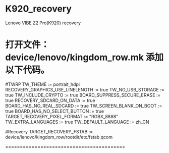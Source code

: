 # K920_recovery

Lenovo VIBE Z2 Pro(K920) recovery

打开文件：device/lenovo/kingdom_row.mk 
添加以下代码。
========================================
#TWRP
TW_THEME := portrait_hdpi
RECOVERY_GRAPHICS_USE_LINELENGTH := true
TW_NO_USB_STORAGE := true
TW_INCLUDE_CRYPTO := true
BOARD_SUPPRESS_SECURE_ERASE := true
RECOVERY_SDCARD_ON_DATA := true
BOARD_HAS_NO_REAL_SDCARD := true
TW_SCREEN_BLANK_ON_BOOT := true
BOARD_HAS_NO_SELECT_BUTTON := true
TARGET_RECOVERY_PIXEL_FORMAT := "RGBX_8888"
TW_EXTRA_LANGUAGES := true
TW_DEFAULT_LANGUAGE := zh_CN

#Recovery
TARGET_RECOVERY_FSTAB := device/lenovo/kingdom_row/rootdir/etc/fstab.qcom

=========================================
